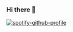 ### Hi there 👋

[![spotify-github-profile](https://spotify-github-profile.vercel.app/api/view?uid=ellyzz08&cover_image=true&theme=default&show_offline=true&background_color=121212&interchange=false)](https://github.com/kittinan/spotify-github-profile)

<!--
**elly-zhu/elly-zhu** is a ✨ _special_ ✨ repository because its `README.md` (this file) appears on your GitHub profile.

Here are some ideas to get you started:

- 🔭 I’m currently working on ...
- 🌱 I’m currently learning ...
- 👯 I’m looking to collaborate on ...
- 🤔 I’m looking for help with ...
- 💬 Ask me about ...
- 📫 How to reach me: ...
- 😄 Pronouns: ...
- ⚡ Fun fact: ...
-->
